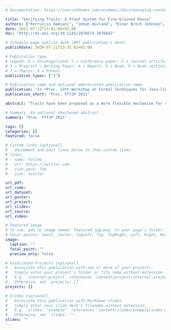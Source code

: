 ```yaml
---
# Documentation: https://sourcethemes.com/academic/docs/managing-content/

title: "Verifying Traits: A Proof System for Fine-Grained Reuse"
authors: ["Ferruccio Damiani", "Johan Dovland", "Einar Broch Johnsen", "Ina Schaefer "]
date: 2011-07-21T23:01:09+02:00
doi: "http://dx.doi.org/10.1145/2076674.2076682"

# Schedule page publish date (NOT publication's date).
publishDate: 2020-07-21T23:32:02+02:00

# Publication type.
# Legend: 0 = Uncategorized; 1 = Conference paper; 2 = Journal article;
# 3 = Preprint / Working Paper; 4 = Report; 5 = Book; 6 = Book section;
# 7 = Thesis; 8 = Patent
publication_types: ["1"]

# Publication name and optional abbreviated publication name.
publication: "In *Proc. 13th Workshop on Formal Techniques for Java-like Programs* (FTfJP 2011). ACM Digital Library. © ACM 2011."
publication_short: "Proc. FTfJP 2011"

abstract: "Traits have been proposed as a more flexible mechanism for code structuring in object-oriented programming than class inheritance, for achieving fine-grained code reuse. A trait originally developed for one purpose can be modified and reused in a completely different context. Formalizations of traits have been extensively studied, and implementations of traits have started to appear in programming languages. However, work on formally establishing properties of trait-based programs has so far mostly concentrated on type systems. This paper proposes the first deductive proof system for a trait-based object-oriented language. If a specification for a trait can be given a priori, covering all actual usage of that trait, our proof system is modular as each trait is analyzed only once. In order to reflect the flexible reuse potential of traits, our proof system additionally allows new specifications to be added to a trait in an incremental way which does not violate established proofs. We formalize and show the soundness of the proof system."

# Summary. An optional shortened abstract.
summary: "Proc. FTfJP 2011"

tags: []
categories: []
featured: false

# Custom links (optional).
#   Uncomment and edit lines below to show custom links.
# links:
# - name: Follow
#   url: https://twitter.com
#   icon_pack: fab
#   icon: twitter

url_pdf:
url_code:
url_dataset:
url_poster:
url_project:
url_slides:
url_source:
url_video:

# Featured image
# To use, add an image named `featured.jpg/png` to your page's folder. 
# Focal points: Smart, Center, TopLeft, Top, TopRight, Left, Right, BottomLeft, Bottom, BottomRight.
image:
  caption: ""
  focal_point: ""
  preview_only: false

# Associated Projects (optional).
#   Associate this publication with one or more of your projects.
#   Simply enter your project's folder or file name without extension.
#   E.g. `internal-project` references `content/project/internal-project/index.md`.
#   Otherwise, set `projects: []`.
projects: []

# Slides (optional).
#   Associate this publication with Markdown slides.
#   Simply enter your slide deck's filename without extension.
#   E.g. `slides: "example"` references `content/slides/example/index.md`.
#   Otherwise, set `slides: ""`.
slides: ""
---
```

